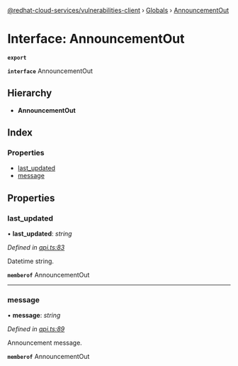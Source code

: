 [@redhat-cloud-services/vulnerabilities-client](../README.md) › [Globals](../globals.md) › [AnnouncementOut](announcementout.md)

# Interface: AnnouncementOut

**`export`** 

**`interface`** AnnouncementOut

## Hierarchy

* **AnnouncementOut**

## Index

### Properties

* [last_updated](announcementout.md#last_updated)
* [message](announcementout.md#message)

## Properties

###  last_updated

• **last_updated**: *string*

*Defined in [api.ts:83](https://github.com/RedHatInsights/javascript-clients.gi/blob/master/packages/vulnerabilities/api.ts#L83)*

Datetime string.

**`memberof`** AnnouncementOut

___

###  message

• **message**: *string*

*Defined in [api.ts:89](https://github.com/RedHatInsights/javascript-clients.gi/blob/master/packages/vulnerabilities/api.ts#L89)*

Announcement message.

**`memberof`** AnnouncementOut
